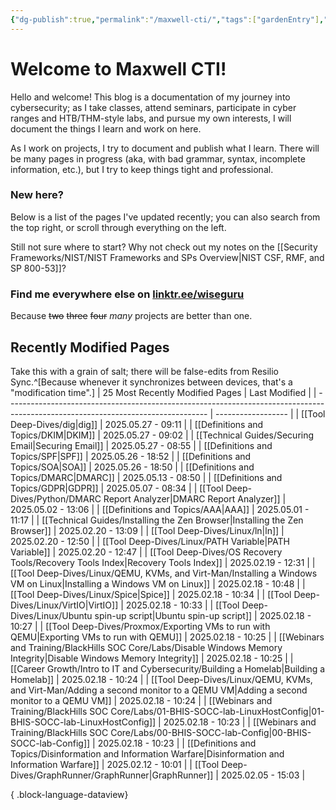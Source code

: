 ```yaml
---
{"dg-publish":true,"permalink":"/maxwell-cti/","tags":["gardenEntry"],"noteIcon":""}
---
```


# Welcome to Maxwell CTI!

Hello and welcome! This blog is a documentation of my journey into cybersecurity; as I take classes, attend seminars, participate in cyber ranges and HTB/THM-style labs, and pursue my own interests, I will document the things I learn and work on here. 

As I work on projects, I try to document and publish what I learn. There will be many pages in progress (aka, with bad grammar, syntax, incomplete information, etc.), but I try to keep things tight and professional.

### New here?
Below is a list of the pages I've updated recently; you can also search from the top right, or scroll through everything on the left.

Still not sure where to start? Why not check out my notes on the [[Security Frameworks/NIST/NIST Frameworks and SPs Overview\|NIST CSF, RMF, and SP 800-53]]?


### Find me everywhere else on [linktr.ee/wiseguru](https://linktr.ee/wiseguru)
Because ~~two~~ ~~three~~ ~~four~~ *many* projects are better than one.


## Recently Modified Pages
Take this with a grain of salt; there will be false-edits from Resilio Sync.^[Because whenever it synchronizes between devices, that's a "modification time".]
| 25 Most Recently Modified Pages                                                                                                  | Last Modified      |
| -------------------------------------------------------------------------------------------------------------------------------- | ------------------ |
| [[Tool Deep-Dives/dig\|dig]]                                                                                                  | 2025.05.27 - 09:11 |
| [[Definitions and Topics/DKIM\|DKIM]]                                                                                         | 2025.05.27 - 09:02 |
| [[Technical Guides/Securing Email\|Securing Email]]                                                                           | 2025.05.27 - 08:55 |
| [[Definitions and Topics/SPF\|SPF]]                                                                                           | 2025.05.26 - 18:52 |
| [[Definitions and Topics/SOA\|SOA]]                                                                                           | 2025.05.26 - 18:50 |
| [[Definitions and Topics/DMARC\|DMARC]]                                                                                       | 2025.05.13 - 08:50 |
| [[Definitions and Topics/GDPR\|GDPR]]                                                                                         | 2025.05.07 - 08:34 |
| [[Tool Deep-Dives/Python/DMARC Report Analyzer\|DMARC Report Analyzer]]                                                       | 2025.05.02 - 13:06 |
| [[Definitions and Topics/AAA\|AAA]]                                                                                           | 2025.05.01 - 11:17 |
| [[Technical Guides/Installing the Zen Browser\|Installing the Zen Browser]]                                                   | 2025.02.20 - 13:09 |
| [[Tool Deep-Dives/Linux/ln\|ln]]                                                                                              | 2025.02.20 - 12:50 |
| [[Tool Deep-Dives/Linux/PATH Variable\|PATH Variable]]                                                                        | 2025.02.20 - 12:47 |
| [[Tool Deep-Dives/OS Recovery Tools/Recovery Tools Index\|Recovery Tools Index]]                                              | 2025.02.19 - 12:31 |
| [[Tool Deep-Dives/Linux/QEMU, KVMs, and Virt-Man/Installing a Windows VM on Linux\|Installing a Windows VM on Linux]]         | 2025.02.18 - 10:48 |
| [[Tool Deep-Dives/Linux/Spice\|Spice]]                                                                                        | 2025.02.18 - 10:34 |
| [[Tool Deep-Dives/Linux/VirtIO\|VirtIO]]                                                                                      | 2025.02.18 - 10:33 |
| [[Tool Deep-Dives/Linux/Ubuntu spin-up script\|Ubuntu spin-up script]]                                                        | 2025.02.18 - 10:27 |
| [[Tool Deep-Dives/Proxmox/Exporting VMs to run with QEMU\|Exporting VMs to run with QEMU]]                                    | 2025.02.18 - 10:25 |
| [[Webinars and Training/BlackHills SOC Core/Labs/Disable Windows Memory Integrity\|Disable Windows Memory Integrity]]         | 2025.02.18 - 10:25 |
| [[Career Growth/Intro to IT and Cybersecurity/Building a Homelab\|Building a Homelab]]                                        | 2025.02.18 - 10:24 |
| [[Tool Deep-Dives/Linux/QEMU, KVMs, and Virt-Man/Adding a second monitor to a QEMU VM\|Adding a second monitor to a QEMU VM]] | 2025.02.18 - 10:24 |
| [[Webinars and Training/BlackHills SOC Core/Labs/01-BHIS-SOCC-lab-LinuxHostConfig\|01-BHIS-SOCC-lab-LinuxHostConfig]]         | 2025.02.18 - 10:23 |
| [[Webinars and Training/BlackHills SOC Core/Labs/00-BHIS-SOCC-lab-Config\|00-BHIS-SOCC-lab-Config]]                           | 2025.02.18 - 10:23 |
| [[Definitions and Topics/Disinformation and Information Warfare\|Disinformation and Information Warfare]]                     | 2025.02.12 - 10:01 |
| [[Tool Deep-Dives/GraphRunner/GraphRunner\|GraphRunner]]                                                                      | 2025.02.05 - 15:03 |

{ .block-language-dataview}